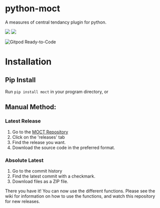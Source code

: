 # python-moct
A measures of central tendancy plugin for python.

![](https://github.com/littlekitacho/python-moct/workflows/Test%20MOCT%20on%20push/badge.svg?event=push)
![](https://github.com/littlekitacho/python-moct/workflows/Publish%20MOCT%20on%20release/badge.svg)

![Gitpod Ready-to-Code](https://img.shields.io/badge/Gitpod-Ready--to--Code-blue?logo=gitpod)

# Installation
## Pip Install
Run `pip install moct` in your program directory, or 
## Manual Method:
### Latest Release
1. Go to the [MOCT Repository](https://github.com/littlekitacho/python-moct)
2. Click on the 'releases' tab
3. Find the release you want.
4. Download the source code in the preferred format.
### Absolute Latest
1. Go to the commit history
2. Find the latest commit with a checkmark.
3. Download files as a ZIP file.

There you have it!  You can now use the different functions.  Please see the wiki for
information on how to use the functions, and watch this repository for new releases.
